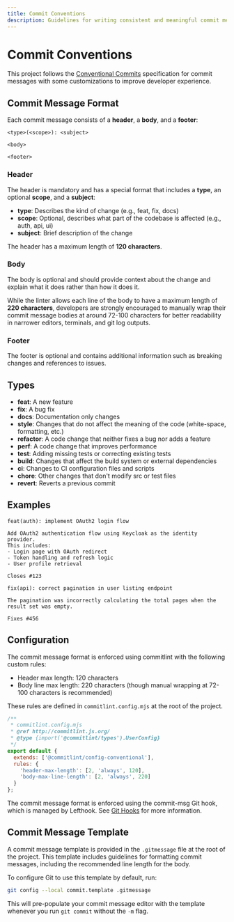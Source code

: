 ```yaml
---
title: Commit Conventions
description: Guidelines for writing consistent and meaningful commit messages in the Hatchgrid project.
---
```

# Commit Conventions

This project follows the [Conventional Commits](https://www.conventionalcommits.org/) specification for commit messages with some customizations to improve developer experience.

## Commit Message Format

Each commit message consists of a **header**, a **body**, and a **footer**:

```text
<type>(<scope>): <subject>

<body>

<footer>
```

### Header

The header is mandatory and has a special format that includes a **type**, an optional **scope**, and a **subject**:

- **type**: Describes the kind of change (e.g., feat, fix, docs)
- **scope**: Optional, describes what part of the codebase is affected (e.g., auth, api, ui)
- **subject**: Brief description of the change

The header has a maximum length of **120 characters**.

### Body

The body is optional and should provide context about the change and explain what it does rather than how it does it.

While the linter allows each line of the body to have a maximum length of **220 characters**, developers are strongly encouraged to manually wrap their commit message bodies at around 72-100 characters for better readability in narrower editors, terminals, and git log outputs.

### Footer

The footer is optional and contains additional information such as breaking changes and references to issues.

## Types

- **feat**: A new feature
- **fix**: A bug fix
- **docs**: Documentation only changes
- **style**: Changes that do not affect the meaning of the code (white-space, formatting, etc.)
- **refactor**: A code change that neither fixes a bug nor adds a feature
- **perf**: A code change that improves performance
- **test**: Adding missing tests or correcting existing tests
- **build**: Changes that affect the build system or external dependencies
- **ci**: Changes to CI configuration files and scripts
- **chore**: Other changes that don't modify src or test files
- **revert**: Reverts a previous commit

## Examples

```commit
feat(auth): implement OAuth2 login flow

Add OAuth2 authentication flow using Keycloak as the identity provider.
This includes:
- Login page with OAuth redirect
- Token handling and refresh logic
- User profile retrieval

Closes #123
```

```text
fix(api): correct pagination in user listing endpoint

The pagination was incorrectly calculating the total pages when the
result set was empty.

Fixes #456
```

## Configuration

The commit message format is enforced using commitlint with the following custom rules:

- Header max length: 120 characters
- Body line max length: 220 characters (though manual wrapping at 72-100 characters is recommended)

These rules are defined in `commitlint.config.mjs` at the root of the project.

```javascript
/**
 * commitlint.config.mjs
 * @ref http://commitlint.js.org/
 * @type {import('@commitlint/types').UserConfig}
 */
export default {
  extends: ['@commitlint/config-conventional'],
  rules: {
    'header-max-length': [2, 'always', 120],
    'body-max-line-length': [2, 'always', 220]
  }
};
```

The commit message format is enforced using the commit-msg Git hook, which is managed by Lefthook. See [Git Hooks](../workflows/git-hooks.md) for more information.

## Commit Message Template

A commit message template is provided in the `.gitmessage` file at the root of the project. This template includes guidelines for formatting commit messages, including the recommended line length for the body.

To configure Git to use this template by default, run:

```bash
git config --local commit.template .gitmessage
```

This will pre-populate your commit message editor with the template whenever you run `git commit` without the `-m` flag.

